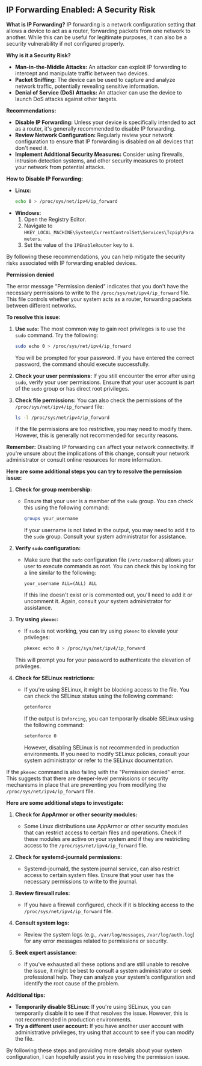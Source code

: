 ## IP Forwarding Enabled: A Security Risk

**What is IP Forwarding?**
IP forwarding is a network configuration setting that allows a device to act as a router, forwarding packets from one network to another. While this can be useful for legitimate purposes, it can also be a security vulnerability if not configured properly.

**Why is it a Security Risk?**
* **Man-in-the-Middle Attacks:** An attacker can exploit IP forwarding to intercept and manipulate traffic between two devices.
* **Packet Sniffing:** The device can be used to capture and analyze network traffic, potentially revealing sensitive information.
* **Denial of Service (DoS) Attacks:** An attacker can use the device to launch DoS attacks against other targets.

**Recommendations:**

* **Disable IP Forwarding:** Unless your device is specifically intended to act as a router, it's generally recommended to disable IP forwarding.
* **Review Network Configuration:** Regularly review your network configuration to ensure that IP forwarding is disabled on all devices that don't need it.
* **Implement Additional Security Measures:** Consider using firewalls, intrusion detection systems, and other security measures to protect your network from potential attacks.

**How to Disable IP Forwarding:**

* **Linux:**
  ```bash
  echo 0 > /proc/sys/net/ipv4/ip_forward
  ```
* **Windows:**
  1. Open the Registry Editor.
  2. Navigate to `HKEY_LOCAL_MACHINE\System\CurrentControlSet\Services\Tcpip\Parameters`.
  3. Set the value of the `IPEnableRouter` key to `0`.

By following these recommendations, you can help mitigate the security risks associated with IP forwarding enabled devices.

**Permission denied**

The error message "Permission denied" indicates that you don't have the necessary permissions to write to the `/proc/sys/net/ipv4/ip_forward` file. This file controls whether your system acts as a router, forwarding packets between different networks.

**To resolve this issue:**

1. **Use `sudo`:** The most common way to gain root privileges is to use the `sudo` command. Try the following:

   ```bash
   sudo echo 0 > /proc/sys/net/ipv4/ip_forward
   ```

   You will be prompted for your password. If you have entered the correct password, the command should execute successfully.

2. **Check your user permissions:** If you still encounter the error after using `sudo`, verify your user permissions. Ensure that your user account is part of the `sudo` group or has direct root privileges.

3. **Check file permissions:** You can also check the permissions of the `/proc/sys/net/ipv4/ip_forward` file:

   ```bash
   ls -l /proc/sys/net/ipv4/ip_forward
   ```

   If the file permissions are too restrictive, you may need to modify them. However, this is generally not recommended for security reasons.

**Remember:** Disabling IP forwarding can affect your network connectivity. If you're unsure about the implications of this change, consult your network administrator or consult online resources for more information.

**Here are some additional steps you can try to resolve the permission issue:**

1. **Check for group membership:**

   * Ensure that your user is a member of the `sudo` group. You can check this using the following command:

     ```bash
     groups your_username
     ```

     If your username is not listed in the output, you may need to add it to the `sudo` group. Consult your system administrator for assistance.

2. **Verify `sudo` configuration:**

   * Make sure that the `sudo` configuration file (`/etc/sudoers`) allows your user to execute commands as root. You can check this by looking for a line similar to the following:

     ```
     your_username ALL=(ALL) ALL
     ```

     If this line doesn't exist or is commented out, you'll need to add it or uncomment it. Again, consult your system administrator for assistance.

3. **Try using `pkexec`:**

   * If `sudo` is not working, you can try using `pkexec` to elevate your privileges:

     ```bash
     pkexec echo 0 > /proc/sys/net/ipv4/ip_forward
     ```

   This will prompt you for your password to authenticate the elevation of privileges.

4. **Check for SELinux restrictions:**

   * If you're using SELinux, it might be blocking access to the file. You can check the SELinux status using the following command:

     ```bash
     getenforce
     ```

     If the output is `Enforcing`, you can temporarily disable SELinux using the following command:

     ```bash
     setenforce 0
     ```

     However, disabling SELinux is not recommended in production environments. If you need to modify SELinux policies, consult your system administrator or refer to the SELinux documentation.

If the `pkexec` command is also failing with the "Permission denied" error. This suggests that there are deeper-level permissions or security mechanisms in place that are preventing you from modifying the `/proc/sys/net/ipv4/ip_forward` file.

**Here are some additional steps to investigate:**

1. **Check for AppArmor or other security modules:**

   * Some Linux distributions use AppArmor or other security modules that can restrict access to certain files and operations. Check if these modules are active on your system and if they are restricting access to the `/proc/sys/net/ipv4/ip_forward` file.

2. **Check for systemd-journald permissions:**

   * Systemd-journald, the system journal service, can also restrict access to certain system files. Ensure that your user has the necessary permissions to write to the journal.

3. **Review firewall rules:**

   * If you have a firewall configured, check if it is blocking access to the `/proc/sys/net/ipv4/ip_forward` file.

4. **Consult system logs:**

   * Review the system logs (e.g., `/var/log/messages`, `/var/log/auth.log`) for any error messages related to permissions or security.

5. **Seek expert assistance:**

   * If you've exhausted all these options and are still unable to resolve the issue, it might be best to consult a system administrator or seek professional help. They can analyze your system's configuration and identify the root cause of the problem.

**Additional tips:**

* **Temporarily disable SELinux:** If you're using SELinux, you can temporarily disable it to see if that resolves the issue. However, this is not recommended in production environments.
* **Try a different user account:** If you have another user account with administrative privileges, try using that account to see if you can modify the file.

By following these steps and providing more details about your system configuration, I can hopefully assist you in resolving the permission issue.
